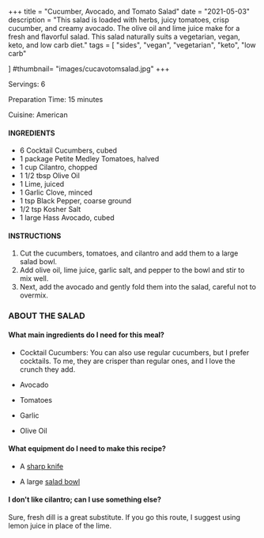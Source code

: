 +++
title = "Cucumber, Avocado, and Tomato Salad"
date = "2021-05-03"
description = "This salad is loaded with herbs, juicy tomatoes, crisp cucumber, and creamy avocado. The olive oil and lime juice make for a fresh and flavorful salad. This salad naturally suits a vegetarian, vegan, keto, and low carb diet."
tags = [
    "sides",
    "vegan",
    "vegetarian", 
    "keto", 
    "low carb"
    
]
#thumbnail= "images/cucavotomsalad.jpg"
+++

Servings: 6 <!--more-->

Preparation Time: 15 minutes

Cuisine: American

#### INGREDIENTS 

* 6 Cocktail Cucumbers, cubed 
* 1 package Petite Medley Tomatoes, halved 
* 1 cup Cilantro, chopped 
* 1 1/2 tbsp Olive Oil 
* 1 Lime, juiced 
* 1 Garlic Clove, minced
* 1 tsp Black Pepper, coarse ground 
* 1/2 tsp Kosher Salt
* 1 large Hass Avocado, cubed 

#### INSTRUCTIONS

1. Cut the cucumbers, tomatoes, and cilantro and add them to a large salad bowl. 
2. Add olive oil, lime juice, garlic salt, and pepper to the bowl and stir to mix well. 
3. Next, add the avocado and gently fold them into the salad, careful not to overmix. 
 
### ABOUT THE SALAD 

#### What main ingredients do I need for this meal?

* Cocktail Cucumbers: You can also use regular cucumbers, but I prefer cocktails. To me, they are crisper than regular ones, and I love the crunch they add. 

* Avocado 

* Tomatoes

* Garlic 

* Olive Oil  

#### What equipment do I need to make this recipe?

* A [sharp knife](https://amzn.to/2R6C2Yp)

* A large [salad bowl](https://amzn.to/33n2H61) 

#### I don't like cilantro; can I use something else? 

Sure, fresh dill is a great substitute. If you go this route, I suggest using lemon juice in place of the lime. 
